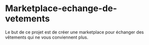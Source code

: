 # Marketplace-echange-de-vetements
Le but de ce projet est de créer une marketplace pour échanger des vêtements qui ne vous conviennent plus.
